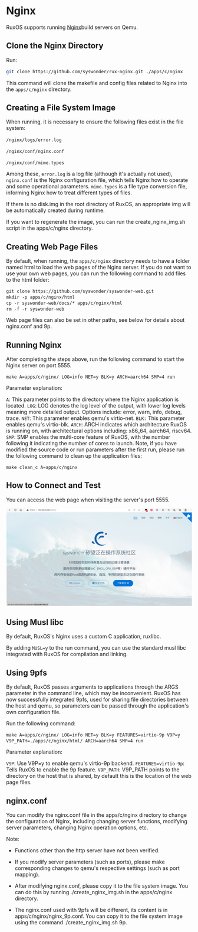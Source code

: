 # Nginx

RuxOS supports running  [Nginx](https://www.nginx.com/)build servers on Qemu.

## Clone the Nginx Directory

Run:

```bash
git clone https://github.com/syswonder/rux-nginx.git ./apps/c/nginx
```

This command will clone the makefile and config files related to Nginx into the `apps/c/nginx` directory.

## Creating a File System Image

When running, it is necessary to ensure the following files exist in the file system:

`/nginx/logs/error.log`

`/nginx/conf/nginx.conf`

`/nginx/conf/mime.types`

Among these, `error.log` is a log file (although it's actually not used), `nginx.conf` is the Nginx configuration file, which tells Nginx how to operate and some operational parameters. `mime.types` is a file type conversion file, informing Nginx how to treat different types of files.

If there is no disk.img in the root directory of RuxOS, an appropriate img will be automatically created during runtime.

If you want to regenerate the image, you can run the create_nginx_img.sh script in the apps/c/nginx directory.

## Creating Web Page Files

By default, when running, the `apps/c/nginx` directory needs to have a folder named html to load the web pages of the Nginx server. If you do not want to use your own web pages, you can run the following command to add files to the html folder:

```shell
git clone https://github.com/syswonder/syswonder-web.git
mkdir -p apps/c/nginx/html
cp -r syswonder-web/docs/* apps/c/nginx/html
rm -f -r syswonder-web
```

Web page files can also be set in other paths, see below for details about nginx.conf and 9p.

## Running Nginx

After completing the steps above, run the following command to start the Nginx server on port 5555.

```shell
make A=apps/c/nginx/ LOG=info NET=y BLK=y ARCH=aarch64 SMP=4 run
```

Parameter explanation:

`A`: This parameter points to the directory where the Nginx application is located.
`LOG`: LOG denotes the log level of the output, with lower log levels meaning more detailed output. Options include: error, warn, info, debug, trace.
`NET`: This parameter enables qemu's virtio-net.
`BLK:` This parameter enables qemu's virtio-blk.
`ARCH`: ARCH indicates which architecture RuxOS is running on, with architectural options including: x86_64, aarch64, riscv64.
`SMP`: SMP enables the multi-core feature of RuxOS, with the number following it indicating the number of cores to launch.
Note, if you have modified the source code or run parameters after the first run, please run the following command to clean up the application files:

```shell
make clean_c A=apps/c/nginx
```

## How to Connect and Test

You can access the web page when visiting the server's port 5555.

![nginx_res](img/nginx-res.png)

## Using Musl libc

By default, RuxOS's Nginx uses a custom C application, ruxlibc.

By adding `MUSL=y` to the run command, you can use the standard musl libc integrated with RuxOS for compilation and linking.

## Using 9pfs

By default, RuxOS passes arguments to applications through the ARGS parameter in the command line, which may be inconvenient. RuxOS has now successfully integrated 9pfs, used for sharing file directories between the host and qemu, so parameters can be passed through the application's own configuration file.

Run the following command:

```shell
make A=apps/c/nginx/ LOG=info NET=y BLK=y FEATURES=virtio-9p V9P=y V9P_PATH=./apps/c/nginx/html/ ARCH=aarch64 SMP=4 run
```

Parameter explanation:

`V9P`: Use V9P=y to enable qemu's virtio-9p backend.
`FEATURES=virtio-9p`: Tells RuxOS to enable the 9p feature.
`V9P_PATH`: V9P_PATH points to the directory on the host that is shared, by default this is the location of the web page files.

## nginx.conf

You can modify the nginx.conf file in the apps/c/nginx directory to change the configuration of Nginx, including changing server functions, modifying server parameters, changing Nginx operation options, etc.

Note:

- Functions other than the http server have not been verified.

  

- If you modify server parameters (such as ports), please make corresponding changes to qemu's respective settings (such as port mapping).

  

- After modifying nginx.conf, please copy it to the file system image. You can do this by running ./create_nginx_img.sh in the apps/c/nginx directory.

  

- The nginx.conf used with 9pfs will be different, its content is in apps/c/nginx/nginx_9p.conf. You can copy it to the file system image using the command ./create_nginx_img.sh 9p.